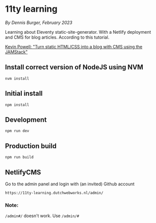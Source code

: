 # 11ty learning

*By Dennis Burger, February 2023*

Learning about Eleventy static-site-generator. With a Netlify deployment and CMS for blog articles. According to this tutorial.

[Kevin Powell: "Turn static HTML/CSS into a blog with CMS using the JAMStack"](https://www.youtube.com/watch?v=4wD00RT6d-g)

## Install correct version of NodeJS using NVM

    nvm install

## Initial install

    npm install

## Development

    npm run dev

## Production build

    npm run build

## NetlifyCMS

Go to the admin panel and login with (an invited) Github account

    https://11ty-learning.dutchwebworks.nl/admin/


### Note: 

`/admin#/` doesn't work. Use `/admin/#`